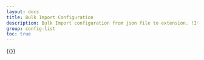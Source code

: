 ```yaml
---
layout: docs
title: Bulk Import Configuration
description: Bulk Import configuration from json file to extension. !It merges with all existing configuration within system.
group: config-list
toc: true
---
```

{{<img configuration-list-bulk-import.png>}}